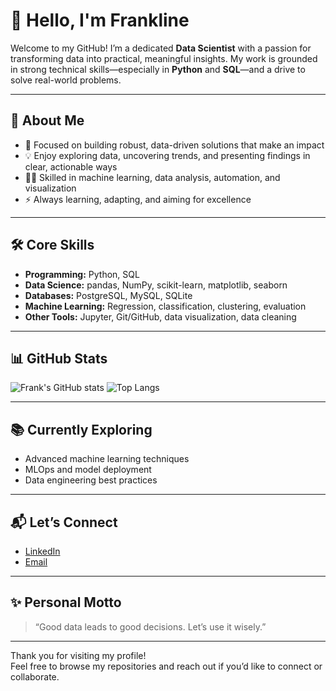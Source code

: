 # 👋 Hello, I'm Frankline

Welcome to my GitHub! I’m a dedicated **Data Scientist** with a passion for transforming data into practical, meaningful insights. My work is grounded in strong technical skills—especially in **Python** and **SQL**—and a drive to solve real-world problems.

---

## 🌟 About Me

- 🎯 Focused on building robust, data-driven solutions that make an impact  
- 💡 Enjoy exploring data, uncovering trends, and presenting findings in clear, actionable ways  
- 👨‍💻 Skilled in machine learning, data analysis, automation, and visualization  
- ⚡ Always learning, adapting, and aiming for excellence

---

## 🛠️ Core Skills

- **Programming:** Python, SQL
- **Data Science:** pandas, NumPy, scikit-learn, matplotlib, seaborn
- **Databases:** PostgreSQL, MySQL, SQLite
- **Machine Learning:** Regression, classification, clustering, evaluation
- **Other Tools:** Jupyter, Git/GitHub, data visualization, data cleaning

---

## 📊 GitHub Stats

![Frank's GitHub stats](https://github-readme-stats.vercel.app/api?username=frank015940&show_icons=true&theme=default)
![Top Langs](https://github-readme-stats.vercel.app/api/top-langs/?username=frank015940&layout=compact&theme=default)

---

## 📚 Currently Exploring

- Advanced machine learning techniques
- MLOps and model deployment
- Data engineering best practices

---

## 📬 Let’s Connect

- [LinkedIn](https://www.linkedin.com/in/frank015940) <!-- (Update your link) -->
- [Email](mailto:your.email@example.com) <!-- (Update your email) -->

---

## ✨ Personal Motto

> “Good data leads to good decisions. Let’s use it wisely.”

---

Thank you for visiting my profile!  
Feel free to browse my repositories and reach out if you’d like to connect or collaborate.

